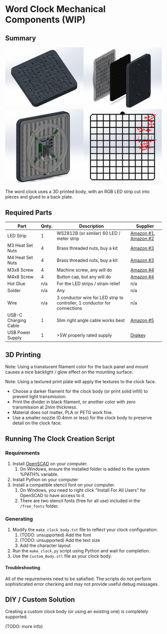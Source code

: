 # Word Clock Mechanical Components (WIP)

## Summary

<div style="display: flex; gap: 0px;">
  <img src="images/WordClock-Body-Front.PNG" alt="Controller Front" width="50%" />
  <img src="images/WordClock-Parts.PNG" alt="Controller Back" width="50%" />
</div>

<div style="display: flex; gap: 0px;">
  <img src="images/WordClock-Back.PNG" alt="Controller Front" width="50%" />
  <img src="images/WordClock-Divider.PNG" alt="Controller Back" width="50%" />
</div>

The word clock uses a 3D printed body, with an RGB LED strip cut into pieces and glued to a back plate.

## Required Parts

| Part                 | Qnty. | Description                                                               | Supplier                                                                                                                                                               |
| -------------------- |-------| ------------------------------------------------------------------------- | ---------------------------------------------------------------------------------------------------------------------------------------------------------------------- |
| LED Strip            | 1     | WS2812B (or similar) 60 LED / meter strip                                 | [Amazon #1](https://www.amazon.ca/BTF-LIGHTING-Individual-Addressable-60Pixels-Non-Waterproof/dp/B088BPGMXB), [Amazon #2](https://www.amazon.ca/gp/product/B014R5PC42) |
| M3 Heat Set Nuts     | 4     | Brass threaded nuts, buy a kit                                            | [Amazon #3](https://www.amazon.ca/Assortment-Premium-Threaded-Embedment-Printing/dp/B0CTDBXGCF)                                                                        |
| M4 Heat Set Nuts     | 4     | Brass threaded nuts, buy a kit                                            | [Amazon #3](https://www.amazon.ca/Assortment-Premium-Threaded-Embedment-Printing/dp/B0CTDBXGCF)                                                                        |
| M3x8 Screw           | 4     | Machine screw, any will do                                                | [Amazon #4](https://www.amazon.ca/Hilitchi-510-Pcs-Button-Socket-Assortment/dp/B073SWNV5N)                                                                             |
| M4x8 Screw           | 4     | Button cap, but any will do                                               | [Amazon #4](https://www.amazon.ca/Hilitchi-510-Pcs-Button-Socket-Assortment/dp/B073SWNV5N)                                                                             |
| Hot Glue             | n/a   | For the LED strips / strain relief                                        | n/a                                                                                                                                                                    |
| Solder               | n/a   | Any                                                                       | n/a                                                                                                                                                                    |
| Wire                 | n/a   | 3 conductor wire for LED strip to controller, 1 conductor for connections | n/a                                                                                                                                                                    |
| USB-C Charging Cable | 1     | Slim right angle cable works best                                         | [Amazon #5](https://www.amazon.ca/Agtray-4-Pack-Braided-Compatible-Samsung/dp/B0B6B7NK35)                                                                              |
| USB Power Supply     | 1     | \>5W properly rated supply                                                | [Digikey](https://www.digikey.ca/en/products/detail/qualtek/QFWC-10-05/9771106)                                                                                        |

## 3D Printing

Note: Using a translucent filament color for the back panel and mount causes a nice backlight / glow effect on the mounting surface.

Note: Using a textured print plate will apply the textures to the clock face.

* Choose a darker filament for the clock body (or print solid infill) to prevent light transmission.
* Print the divider in black filament, or another color with zero transmission at 2mm thickness.
* Material does not matter, PLA or PETG work fine.
* Use a smaller nozzle (0.4mm or less) for the clock body to preserve detail on the clock face.

## Running The Clock Creation Script

### Requirements

1. Install [OpenSCAD](https://openscad.org/downloads.html) on your computer.
   1. On Windows, ensure the installed folder is added to the system %PATH% variable.
2. Install Python on your computer
3. Install a compatible stencil font on your computer.
   1. On Windows, you need to right click "Install For All Users" for OpenSCAD to have access to it.
   2. There are two stencil fonts (free for all use) included in the `/free_fonts` folder.

### Generating

1. Modify the `make_clock_body.txt` file to reflect your clock configuration:
   1. (TODO: unsupported) Add the font
   2. (TODO: unsupported) Add the text size
   3. Add the character layout
2. Run the `make_clock.py` script using Python and wait for completion.
3. Use the `Custom_Body.stl` file as your clock body.

#### Troubleshooting

All of the requirements need to be satisfied. The scripts do not perform sophisticated error checking and may not provide useful debug messages.

## DIY / Custom Solution

Creating a custom clock body (or using an existing one) is completely supported.

(TODO: more info)